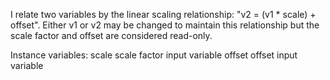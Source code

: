 I relate two variables by the linear scaling relationship:
"v2 = (v1 * scale) + offset". Either v1 or v2 may be changed to maintain this
relationship but the scale factor and offset are considered read-only.

Instance variables:
	scale		scale factor input variable <Variable>
	offset		offset input variable <Variable>